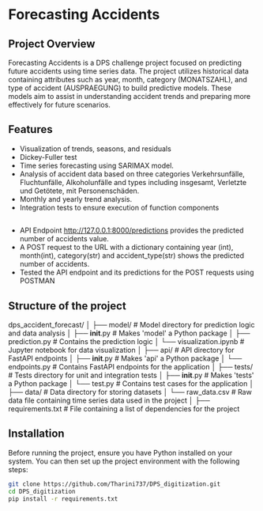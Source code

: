 
# Forecasting Accidents

## Project Overview

Forecasting Accidents is a DPS challenge project focused on predicting future accidents using time series data. The project utilizes historical data containing attributes such as year, month, category (MONATSZAHL), and type of accident (AUSPRAEGUNG) to build predictive models. These models aim to assist in understanding accident trends and preparing more effectively for future scenarios.

## Features
- Visualization of trends, seasons, and residuals
- Dickey-Fuller test
- Time series forecasting using SARIMAX model.
- Analysis of accident data based on three categories Verkehrsunfälle, Fluchtunfälle, Alkoholunfälle and types including insgesamt,     Verletzte und Getötete, mit Personenschäden.
- Monthly and yearly trend analysis.
- Integration tests to ensure execution of function components


##
- API Endpoint http://127.0.0.1:8000/predictions provides the predicted number of accidents value. 
- A POST request to the URL with a dictionary containing year (int), month(int), category(str) and accident_type(str) shows the predicted number of accidents.
- Tested the API endpoint and its predictions for the POST requests using POSTMAN 

## Structure of the project

dps_accident_forecast/
│
├── model/                        # Model directory for prediction logic and data analysis
│   ├── __init__.py               # Makes 'model' a Python package
│   ├── prediction.py             # Contains the prediction logic
│   └── visualization.ipynb       # Jupyter notebook for data visualization
│
├── api/                          # API directory for FastAPI endpoints
│   ├── __init__.py               # Makes 'api' a Python package
│   └── endpoints.py              # Contains FastAPI endpoints for the application
│
├── tests/                        # Tests directory for unit and integration tests
│   ├── __init__.py               # Makes 'tests' a Python package
│   └── test.py                   # Contains test cases for the application
│
├── data/                         # Data directory for storing datasets
│   └── raw_data.csv              # Raw data file containing time series data used in the project
│
├── requirements.txt              # File containing a list of dependencies for the project



## Installation

Before running the project, ensure you have Python installed on your system. You can then set up the project environment with the following steps:

```bash
git clone https://github.com/Tharini737/DPS_digitization.git 
cd DPS_digitization 
pip install -r requirements.txt


